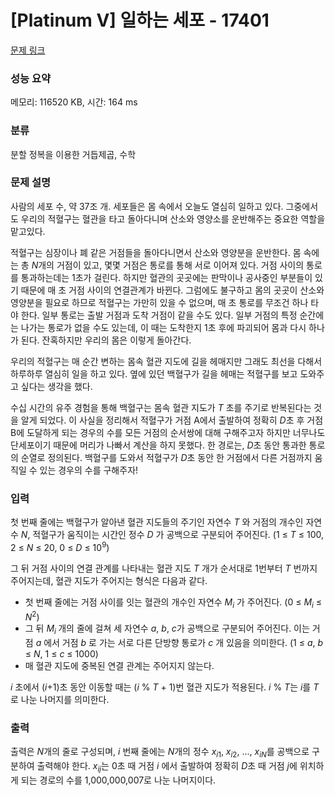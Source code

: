 # [Platinum V] 일하는 세포 - 17401 

[문제 링크](https://www.acmicpc.net/problem/17401) 

### 성능 요약

메모리: 116520 KB, 시간: 164 ms

### 분류

분할 정복을 이용한 거듭제곱, 수학

### 문제 설명

<p>사람의 세포 수, 약 37조 개. 세포들은 몸 속에서 오늘도 열심히 일하고 있다. 그중에서도 우리의 적혈구는 혈관을 타고 돌아다니며 산소와 영양소를 운반해주는 중요한 역할을 맡고있다.</p>

<p>적혈구는 심장이나 폐 같은 거점들을 돌아다니면서 산소와 영양분을 운반한다. 몸 속에는 총 <em>N</em>개의 거점이 있고, 몇몇 거점은 통로를 통해 서로 이어져 있다. 거점 사이의 통로를 통과하는데는 1초가 걸린다. 하지만 혈관의 곳곳에는 판막이나 공사중인 부분들이 있기 때문에 매 초 거점 사이의 연결관계가 바뀐다. 그럼에도 불구하고 몸의 곳곳이 산소와 영양분을 필요로 하므로 적혈구는 가만히 있을 수 없으며, 매 초 통로를 무조건 하나 타야 한다. 일부 통로는 출발 거점과 도착 거점이 같을 수도 있다. 일부 거점의 특정 순간에는 나가는 통로가 없을 수도 있는데, 이 때는 도착한지 1초 후에 파괴되어 몸과 다시 하나가 된다. 잔혹하지만 우리의 몸은 이렇게 돌아간다.</p>

<p>우리의 적혈구는 매 순간 변하는 몸속 혈관 지도에 길을 헤매지만 그래도 최선을 다해서 하루하루 열심히 일을 하고 있다. 옆에 있던 백혈구가 길을 헤매는 적혈구를 보고 도와주고 싶다는 생각을 했다.</p>

<p>수십 시간의 유주 경험을 통해 백혈구는 몸속 혈관 지도가 <em>T </em>초를 주기로 반복된다는 것을 알게 되었다. 이 사실을 정리해서 적혈구가 거점 A에서 출발하여 정확히 <em>D</em>초 후 거점 B에 도달하게 되는 경우의 수를 모든 거점의 순서쌍에 대해 구해주고자 하지만 너무나도 단세포이기 때문에 머리가 나빠서 계산을 하지 못했다. 한 경로는, <em>D</em>초 동안 통과한 통로의 순열로 정의된다. 백혈구를 도와서 적혈구가 <em>D</em>초 동안 한 거점에서 다른 거점까지 움직일 수 있는 경우의 수를 구해주자!</p>

### 입력 

 <p dir="ltr" id="docs-internal-guid-f0440523-7fff-2b5e-0a11-86c9ac1be5a4">첫 번째 줄에는 백혈구가 알아낸 혈관 지도들의 주기인 자연수 <em>T </em>와 거점의 개수인 자연수 <em>N</em>, 적혈구가 움직이는 시간인 정수 <em>D </em>가 공백으로 구분되어 주어진다. (1 ≤ <em>T</em> ≤ 100, 2 ≤ <em>N</em> ≤ 20, 0 ≤ <em>D</em> ≤ 10<sup>9</sup>)</p>

<p dir="ltr">그 뒤 거점 사이의 연결 관계를 나타내는 혈관 지도 <em>T</em> 개가 순서대로 1번부터 <em>T </em>번까지 주어지는데, 혈관 지도가 주어지는 형식은 다음과 같다.</p>

<ul dir="ltr">
	<li>첫 번째 줄에는 거점 사이를 잇는 혈관의 개수인 자연수 <em>M<sub>i</sub> </em>가 주어진다. (0 ≤ <em>M<sub>i</sub></em> ≤ <em>N</em><sup>2</sup>)</li>
	<li>그 뒤 <em>M<sub>i </sub></em>개의 줄에 걸쳐 세 자연수 <em>a</em>, <em>b</em>, <em>c</em>가 공백으로 구분되어 주어진다. 이는 거점 <em>a </em>에서 거점 <em>b </em>로 가는 서로 다른 단방향 통로가 <em>c </em>개 있음을 의미한다. (1 ≤ <em>a</em>, <em>b</em> ≤ <em>N</em>, 1 ≤ <em>c</em> ≤ 1000)</li>
	<li>매 혈관 지도에 중복된 연결 관계는 주어지지 않는다.</li>
</ul>

<p dir="ltr"><em>i </em>초에서 (<em>i</em>+1)초 동안 이동할 때는 (<em>i</em> % <em>T</em> + 1)번 혈관 지도가 적용된다. <em>i</em> % <em>T</em>는 <em>i</em>를 <em>T</em>로 나눈 나머지를 의미한다.</p>

### 출력 

 <p dir="ltr">출력은 <em>N</em>개의 줄로 구성되며, <em>i</em> 번째 줄에는 <em>N</em>개의 정수 <em>x<sub>i</sub></em><sub>1</sub>, <em>x<sub>i</sub></em><sub>2</sub>, ..., <em>x<sub>iN</sub></em>를 공백으로 구분하여 출력해야 한다. <em>x<sub>ij</sub></em>는 0초 때 거점 <em>i</em> 에서 출발하여 정확히 <em>D</em>초 때 거점 <em>j</em>에 위치하게 되는 경로의 수를 1,000,000,007로 나눈 나머지이다.</p>

